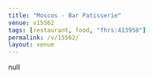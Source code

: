 ```yaml
---
title: "Moscos - Bar Patisserie"
venue: v15562
tags: [restaurant, food, "fhrs:413958"]
permalink: /v/15562/
layout: venue
---
```

null